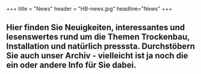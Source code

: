 +++
title = "News"
header = "HB-news.jpg"
headline="News"
+++


## Hier finden Sie Neuigkeiten, interessantes und lesenswertes rund um die Themen Trockenbau, Installation und natürlich presssta. Durchstöbern Sie auch unser Archiv - vielleicht ist ja noch die ein oder andere Info für Sie dabei.


